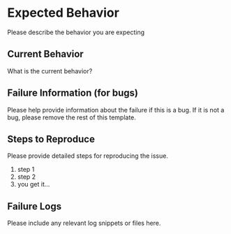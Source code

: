 # Expected Behavior

Please describe the behavior you are expecting

## Current Behavior

What is the current behavior?

## Failure Information (for bugs)

Please help provide information about the failure if this is a bug. If it is not a bug, please remove the rest of this template.

## Steps to Reproduce

Please provide detailed steps for reproducing the issue.

1.  step 1
2.  step 2
3.  you get it...

## Failure Logs

Please include any relevant log snippets or files here.
